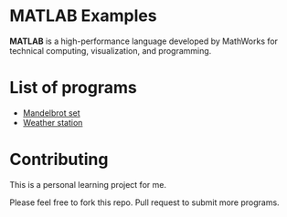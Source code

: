 # MATLAB Examples

**MATLAB** is a high-performance language developed by MathWorks for technical computing, visualization, and programming.


# List of programs

- [Mandelbrot set](https://github.com/YodaCh96/MATLAB/tree/master/mandelbrot_set)
- [Weather station](https://github.com/YodaCh96/MATLAB/tree/master/weather_station)

# Contributing

This is a personal learning project for me.

Please feel free to fork this repo. Pull request to submit more programs.